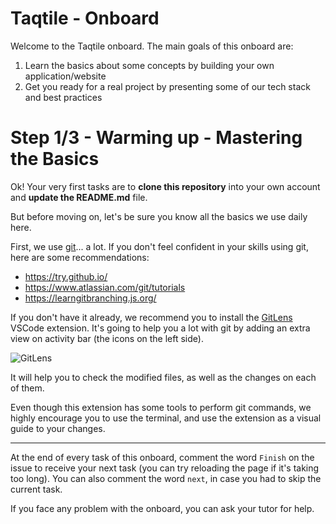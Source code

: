 # Taqtile - Onboard

Welcome to the Taqtile onboard. The main goals of this onboard are:

1. Learn the basics about some concepts by building your own application/website
2. Get you ready for a real project by presenting some of our tech stack and best practices

# Step 1/3 - Warming up - Mastering the Basics

Ok! Your very first tasks are to **clone this repository** into your own account and **update the README.md** file.

But before moving on, let's be sure you know all the basics we use daily here.

First, we use [git](https://git-scm.com/)... a lot. If you don't feel confident in your skills using git, here are some recommendations:

- https://try.github.io/
- https://www.atlassian.com/git/tutorials
- https://learngitbranching.js.org/

If you don't have it already, we recommend you to install the [GitLens](https://marketplace.visualstudio.com/items?itemName=eamodio.gitlens) VSCode extension. It's going to help you a lot with git by adding an extra view on activity bar (the icons on the left side).

![GitLens](https://github.com/indigotech/taq-github-bot/blob/master/images/gitlens.jpg)

It will help you to check the modified files, as well as the changes on each of them.

Even though this extension has some tools to perform git commands, we highly encourage you to use the terminal, and use the extension as a visual guide to your changes.

---

At the end of every task of this onboard, comment the word `Finish` on the issue to receive your next task (you can try reloading the page if it's taking too long).
You can also comment the word `next`, in case you had to skip the current task.

If you face any problem with the onboard, you can ask your tutor for help.

